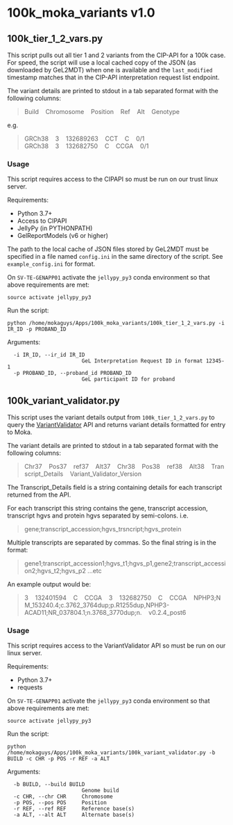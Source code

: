# 100k_moka_variants v1.0
## 100k_tier_1_2_vars.py 

This script pulls out all tier 1 and 2 variants from the CIP-API for a 100k case. For speed, the script will use a local cached copy of the JSON (as downloaded by GeL2MDT) when one is available and the `last_modified` timestamp matches that in the CIP-API interpretation request list endpoint.

The variant details are printed to stdout in a tab separated format with the following columns:

> Build&nbsp;&nbsp;&nbsp;&nbsp;Chromosome&nbsp;&nbsp;&nbsp;&nbsp;Position&nbsp;&nbsp;&nbsp;&nbsp;Ref&nbsp;&nbsp;&nbsp;&nbsp;Alt&nbsp;&nbsp;&nbsp;&nbsp;Genotype

e.g.

> GRCh38&nbsp;&nbsp;&nbsp;&nbsp;3&nbsp;&nbsp;&nbsp;&nbsp;132689263&nbsp;&nbsp;&nbsp;&nbsp;CCT&nbsp;&nbsp;&nbsp;&nbsp;C&nbsp;&nbsp;&nbsp;&nbsp;0/1<br>GRCh38&nbsp;&nbsp;&nbsp;&nbsp;3&nbsp;&nbsp;&nbsp;&nbsp;132682750&nbsp;&nbsp;&nbsp;&nbsp;C&nbsp;&nbsp;&nbsp;&nbsp;CCGA&nbsp;&nbsp;&nbsp;&nbsp;0/1


### Usage

This script requires access to the CIPAPI so must be run on our trust linux server.

Requirements:

* Python 3.7+
* Access to CIPAPI
* JellyPy (in PYTHONPATH)
* GelReportModels (v6 or higher)

The path to the local cache of JSON files stored by GeL2MDT must be specified in a file named `config.ini` in the same directory of the script. See `example_config.ini` for format.

On `SV-TE-GENAPP01` activate the `jellypy_py3` conda environment so that above requirements are met:

```
source activate jellypy_py3
```

Run the script:

```
python /home/mokaguys/Apps/100k_moka_variants/100k_tier_1_2_vars.py -i IR_ID -p PROBAND_ID
```
Arguments:
```
  -i IR_ID, --ir_id IR_ID
                        GeL Interpretation Request ID in format 12345-1
  -p PROBAND_ID, --proband_id PROBAND_ID
                        GeL participant ID for proband
```

## 100k_variant_validator.py

This script uses the variant details output from `100k_tier_1_2_vars.py` to query the [VariantValidator](https://variantvalidator.org/) API and returns variant details formatted for entry to Moka.

The variant details are printed to stdout in a tab separated format with the following columns:

> Chr37&nbsp;&nbsp;&nbsp;&nbsp;Pos37&nbsp;&nbsp;&nbsp;&nbsp;ref37&nbsp;&nbsp;&nbsp;&nbsp;Alt37&nbsp;&nbsp;&nbsp;&nbsp;Chr38&nbsp;&nbsp;&nbsp;&nbsp;Pos38&nbsp;&nbsp;&nbsp;&nbsp;ref38&nbsp;&nbsp;&nbsp;&nbsp;Alt38&nbsp;&nbsp;&nbsp;&nbsp;Transcript_Details&nbsp;&nbsp;&nbsp;&nbsp;Variant_Validator_Version


The Transcript_Details field is a string containing details for each transcript returned from the API. 

For each transcript this string contains the gene, transcript accession, transcript hgvs and protein hgvs separated by semi-colons. i.e.

> gene;transcript_accession;hgvs_trsncript;hgvs_protein

Multiple transcripts are separated by commas. So the final string is in the format:

> gene1;transcript_accession1;hgvs_t1;hgvs_p1,gene2;transcript_accession2;hgvs_t2;hgvs_p2 ...etc

An example output would be:

> 3&nbsp;&nbsp;&nbsp;&nbsp;132401594&nbsp;&nbsp;&nbsp;&nbsp;C&nbsp;&nbsp;&nbsp;&nbsp;CCGA&nbsp;&nbsp;&nbsp;&nbsp;3&nbsp;&nbsp;&nbsp;&nbsp;132682750&nbsp;&nbsp;&nbsp;&nbsp;C&nbsp;&nbsp;&nbsp;&nbsp;CCGA&nbsp;&nbsp;&nbsp;&nbsp;NPHP3;NM_153240.4;c.3762_3764dup;p.R1255dup,NPHP3-ACAD11;NR_037804.1;n.3768_3770dup;n.&nbsp;&nbsp;&nbsp;&nbsp;v0.2.4_post6


### Usage

This script requires access to the VariantValidator API so must be run on our linux server.

Requirements:

* Python 3.7+
* requests

On `SV-TE-GENAPP01` activate the `jellypy_py3` conda environment so that above requirements are met:

```
source activate jellypy_py3
```

Run the script:

```
python /home/mokaguys/Apps/100k_moka_variants/100k_variant_validator.py -b BUILD -c CHR -p POS -r REF -a ALT
```
Arguments:
```
  -b BUILD, --build BUILD
                        Genome build
  -c CHR, --chr CHR     Chromosome
  -p POS, --pos POS     Position
  -r REF, --ref REF     Reference base(s)
  -a ALT, --alt ALT     Alternate base(s)
```